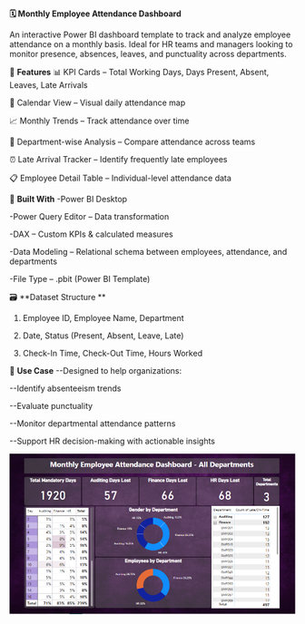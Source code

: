 **🗓️ Monthly Employee Attendance Dashboard**

An interactive Power BI dashboard template to track and analyze employee attendance on a monthly basis. Ideal for HR teams and managers looking to monitor presence, absences, leaves, and punctuality across departments.

📌 **Features**
📊 KPI Cards – Total Working Days, Days Present, Absent, Leaves, Late Arrivals

📅 Calendar View – Visual daily attendance map

📈 Monthly Trends – Track attendance over time

🏢 Department-wise Analysis – Compare attendance across teams

⏰ Late Arrival Tracker – Identify frequently late employees

📋 Employee Detail Table – Individual-level attendance data

🧰 **Built With**
-Power BI Desktop

-Power Query Editor – Data transformation

-DAX – Custom KPIs & calculated measures

-Data Modeling – Relational schema between employees, attendance, and departments

-File Type – .pbit (Power BI Template)

🗃️ **Dataset Structure **
1. Employee ID, Employee Name, Department

2. Date, Status (Present, Absent, Leave, Late)

3. Check-In Time, Check-Out Time, Hours Worked

🎯 **Use Case**
--Designed to help organizations:

--Identify absenteeism trends

--Evaluate punctuality

--Monitor departmental attendance patterns

--Support HR decision-making with actionable insights

![Alt Text](https://github.com/bhartisinghal12/Monthly-Employee-Attendance/blob/main/Attendance%20Dashboard.PNG)
